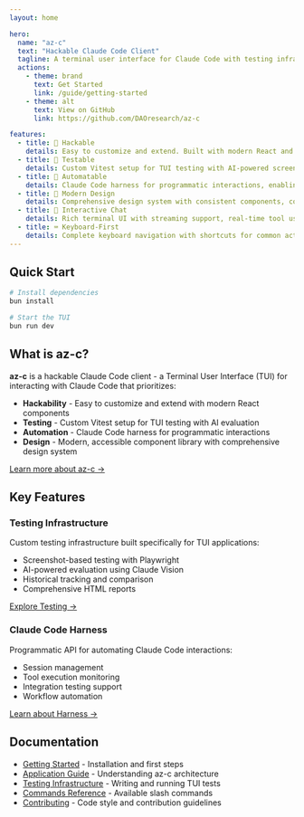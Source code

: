```yaml
---
layout: home

hero:
  name: "az-c"
  text: "Hackable Claude Code Client"
  tagline: A terminal user interface for Claude Code with testing infrastructure and automation support
  actions:
    - theme: brand
      text: Get Started
      link: /guide/getting-started
    - theme: alt
      text: View on GitHub
      link: https://github.com/DAOresearch/az-c

features:
  - title: 🎯 Hackable
    details: Easy to customize and extend. Built with modern React and OpenTUI for flexible component development.
  - title: 🧪 Testable
    details: Custom Vitest setup for TUI testing with AI-powered screenshot evaluation and comprehensive reporting.
  - title: 🤖 Automatable
    details: Claude Code harness for programmatic interactions, enabling automated workflows and integration testing.
  - title: 🎨 Modern Design
    details: Comprehensive design system with consistent components, color tokens, and accessibility standards.
  - title: 💬 Interactive Chat
    details: Rich terminal UI with streaming support, real-time tool use display, and session management.
  - title: ⌨️ Keyboard-First
    details: Complete keyboard navigation with shortcuts for common actions and efficient workflow.
---
```


## Quick Start

```bash
# Install dependencies
bun install

# Start the TUI
bun run dev
```

## What is az-c?

**az-c** is a hackable Claude Code client - a Terminal User Interface (TUI) for interacting with Claude Code that prioritizes:

- **Hackability** - Easy to customize and extend with modern React components
- **Testing** - Custom Vitest setup for TUI testing with AI evaluation
- **Automation** - Claude Code harness for programmatic interactions
- **Design** - Modern, accessible component library with comprehensive design system

[Learn more about az-c →](/application/)

## Key Features

### Testing Infrastructure

Custom testing infrastructure built specifically for TUI applications:

- Screenshot-based testing with Playwright
- AI-powered evaluation using Claude Vision
- Historical tracking and comparison
- Comprehensive HTML reports

[Explore Testing →](/testing/)

### Claude Code Harness

Programmatic API for automating Claude Code interactions:

- Session management
- Tool execution monitoring
- Integration testing support
- Workflow automation

[Learn about Harness →](/harness/)

## Documentation

<div class="vp-doc">

- [Getting Started](/guide/getting-started) - Installation and first steps
- [Application Guide](/application/) - Understanding az-c architecture
- [Testing Infrastructure](/testing/) - Writing and running TUI tests
- [Commands Reference](/commands/) - Available slash commands
- [Contributing](/contributing/) - Code style and contribution guidelines

</div>
